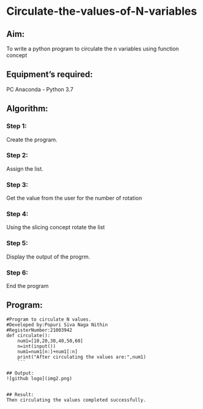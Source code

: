 # Circulate-the-values-of-N-variables
## Aim:
To write a python program to circulate the n variables using function concept
## Equipment’s required:
PC
Anaconda - Python 3.7
## Algorithm: 
### Step 1: 
Create the program.
### Step 2: 
Assign the list.
### Step 3: 
Get the value from the user for the number of rotation
### Step 4: 
Using the slicing concept rotate the list
### Step 5:
Display the output of the progrm.
### Step 6: 
End the program
## Program:
```
#Program to circulate N values.
#Developed by:Popuri Siva Naga Nithin 
#RegisterNumber:21003942
def circulate():
    num1=[10,20,30,40,50,60]
    n=int(input())
    num1=num1[n:]+num1[:n]
    print("After circulating the values are:",num1)
    ```

## Output:
![github logo](img2.png)


## Result:
Then circulating the values completed successfully.
